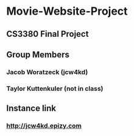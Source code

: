 # Movie-Website-Project
## CS3380 Final Project

## Group Members
### Jacob Woratzeck (jcw4kd)
### Taylor Kuttenkuler (not in class)

## Instance link
### http://jcw4kd.epizy.com
